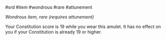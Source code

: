 #srd #item #wondrous #rare #attunement

*Wondrous item, rare (requires attunement)*

Your Constitution score is 19 while you wear this amulet. It has no effect on you if your Constitution is already 19 or higher.
